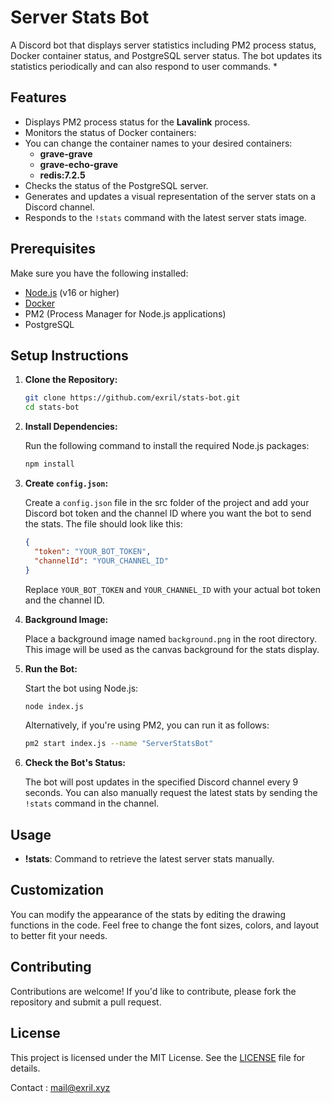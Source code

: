 
# Server Stats Bot
 
A Discord bot that displays server statistics including PM2 process status, Docker container status, and PostgreSQL server status. 
The bot updates its statistics periodically and can also respond to user commands.
 * 
## Features
 
 - Displays PM2 process status for the **Lavalink** process.
 - Monitors the status of Docker containers:
 - You can change the container names to your desired containers:
   - **grave-grave**
   - **grave-echo-grave**
   - **redis:7.2.5**
 - Checks the status of the PostgreSQL server.
 - Generates and updates a visual representation of the server stats on a Discord channel.
 - Responds to the `!stats` command with the latest server stats image.
 
 ## Prerequisites
 
 Make sure you have the following installed:
 
 - [Node.js](https://nodejs.org/en/download/) (v16 or higher)
 - [Docker](https://docs.docker.com/get-docker/)
 - PM2 (Process Manager for Node.js applications)
 - PostgreSQL
 
 ## Setup Instructions
 
 1. **Clone the Repository:**
 
    ```bash
    git clone https://github.com/exril/stats-bot.git
    cd stats-bot
    ```
 
 2. **Install Dependencies:**
 
    Run the following command to install the required Node.js packages:
 
    ```bash
    npm install
    ```
 
 3. **Create `config.json`:**
 
    Create a `config.json` file in the src folder of the project and add your Discord bot token and the channel ID where you want the bot to send the stats. The file should look like this:

    ```json
    {
      "token": "YOUR_BOT_TOKEN",
      "channelId": "YOUR_CHANNEL_ID"
    }
    ```
 
    Replace `YOUR_BOT_TOKEN` and `YOUR_CHANNEL_ID` with your actual bot token and the channel ID.
 
 4. **Background Image:**
 
    Place a background image named `background.png` in the root directory. This image will be used as the canvas background for the stats display.
 
 5. **Run the Bot:**
 
    Start the bot using Node.js:
 
    ```bash
    node index.js
    ```
 
    Alternatively, if you're using PM2, you can run it as follows:
 
    ```bash
    pm2 start index.js --name "ServerStatsBot"
    ```
 
 6. **Check the Bot's Status:**
 
    The bot will post updates in the specified Discord channel every 9 seconds. You can also manually request the latest stats by sending the `!stats` command in the channel.
 
 ## Usage
 
 - **!stats**: Command to retrieve the latest server stats manually.
 
 ## Customization
 
 You can modify the appearance of the stats by editing the drawing functions in the code. Feel free to change the font sizes, colors, and layout to better fit your needs.
 
 ## Contributing
 
 Contributions are welcome! If you'd like to contribute, please fork the repository and submit a pull request.
 
 ## License
 
 This project is licensed under the MIT License. See the [LICENSE](LICENSE) file for details.

Contact : mail@exril.xyz
